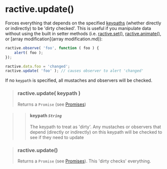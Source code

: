 # ractive.update()


Forces everything that depends on the specified [keypaths](keypath.md) (whether directly or indirectly) to be 'dirty checked'. This is useful if you manipulate data without using the built in setter methods (i.e. [ractive.set()](ractive.set().md), [ractive.animate()](ractive.animate().md), or [array modification](array modification.md)):

```js
ractive.observe( 'foo', function ( foo ) {
	alert( foo );
});

ractive.data.foo = 'changed';
ractive.update( 'foo' ); // causes observer to alert 'changed'
```

If no `keypath` is specified, all mustaches and observers will be checked.


> ### ractive.update( keypath )
> Returns a `Promise` (see [Promises](Promises.md))

> > #### **keypath** *`String`*
> > The keypath to treat as 'dirty'. Any mustaches or observers that depend (directly or indirectly) on this keypath will be checked to see if they need to update


> ### ractive.update()
> Returns a `Promise` (see [Promises](Promises.md)). This 'dirty checks' everything.
